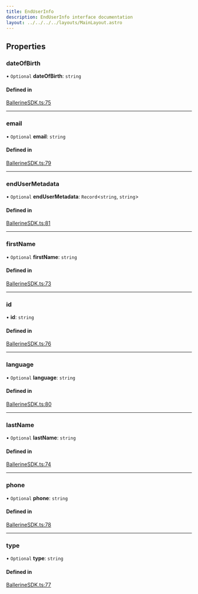 ```yaml
---
title: EndUserInfo
description: EndUserInfo interface documentation
layout: ../../../../layouts/MainLayout.astro
---
```


## Properties

### dateOfBirth

• `Optional` **dateOfBirth**: `string`

#### Defined in

[BallerineSDK.ts:75](https://github.com/ballerine-io/ballerine/blob/ec0b014/sdks/web-ui-sdk/src/types/BallerineSDK.ts#L75)

---

### email

• `Optional` **email**: `string`

#### Defined in

[BallerineSDK.ts:79](https://github.com/ballerine-io/ballerine/blob/ec0b014/sdks/web-ui-sdk/src/types/BallerineSDK.ts#L79)

---

### endUserMetadata

• `Optional` **endUserMetadata**: `Record`<`string`, `string`\>

#### Defined in

[BallerineSDK.ts:81](https://github.com/ballerine-io/ballerine/blob/ec0b014/sdks/web-ui-sdk/src/types/BallerineSDK.ts#L81)

---

### firstName

• `Optional` **firstName**: `string`

#### Defined in

[BallerineSDK.ts:73](https://github.com/ballerine-io/ballerine/blob/ec0b014/sdks/web-ui-sdk/src/types/BallerineSDK.ts#L73)

---

### id

• **id**: `string`

#### Defined in

[BallerineSDK.ts:76](https://github.com/ballerine-io/ballerine/blob/ec0b014/sdks/web-ui-sdk/src/types/BallerineSDK.ts#L76)

---

### language

• `Optional` **language**: `string`

#### Defined in

[BallerineSDK.ts:80](https://github.com/ballerine-io/ballerine/blob/ec0b014/sdks/web-ui-sdk/src/types/BallerineSDK.ts#L80)

---

### lastName

• `Optional` **lastName**: `string`

#### Defined in

[BallerineSDK.ts:74](https://github.com/ballerine-io/ballerine/blob/ec0b014/sdks/web-ui-sdk/src/types/BallerineSDK.ts#L74)

---

### phone

• `Optional` **phone**: `string`

#### Defined in

[BallerineSDK.ts:78](https://github.com/ballerine-io/ballerine/blob/ec0b014/sdks/web-ui-sdk/src/types/BallerineSDK.ts#L78)

---

### type

• `Optional` **type**: `string`

#### Defined in

[BallerineSDK.ts:77](https://github.com/ballerine-io/ballerine/blob/ec0b014/sdks/web-ui-sdk/src/types/BallerineSDK.ts#L77)
